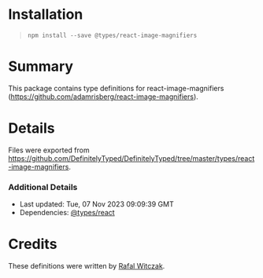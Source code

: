 # Installation
> `npm install --save @types/react-image-magnifiers`

# Summary
This package contains type definitions for react-image-magnifiers (https://github.com/adamrisberg/react-image-magnifiers).

# Details
Files were exported from https://github.com/DefinitelyTyped/DefinitelyTyped/tree/master/types/react-image-magnifiers.

### Additional Details
 * Last updated: Tue, 07 Nov 2023 09:09:39 GMT
 * Dependencies: [@types/react](https://npmjs.com/package/@types/react)

# Credits
These definitions were written by [Rafal Witczak](https://github.com/rafw87).
